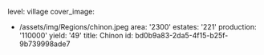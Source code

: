 level: village
cover_image:
  - /assets/img/Regions/chinon.jpeg
area: '2300'
estates: '221'
production: '110000'
yield: '49'
title: Chinon
id: bd0b9a83-2da5-4f15-b25f-9b739998ade7
